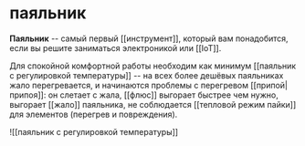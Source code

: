 # паяльник

**Паяльник** -- самый первый [[инструмент]], который вам понадобится, если вы решите заниматься электроникой или [[IoT]].

Для спокойной комфортной работы необходим как минимум [[паяльник с регулировкой температуры]] -- на всех более дешёвых паяльниках жало перегревается, и начинаются проблемы с перегревом [[припой|припоя]]: он слетает с жала, [[флюс]] выгорает быстрее чем нужно, выгорает [[жало]] паяльника, не соблюдается [[тепловой режим пайки]] для элементов (перегрев и повреждения).

![[паяльник с регулировкой температуры]]
